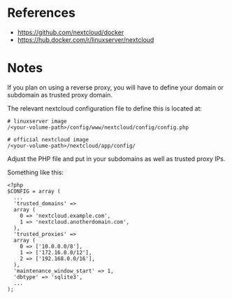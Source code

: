 # References

- https://github.com/nextcloud/docker
- https://hub.docker.com/r/linuxserver/nextcloud

# Notes

If you plan on using a reverse proxy, you will have to define your domain or subdomain as trusted proxy domain.

The relevant nextcloud configuration file to define this is located at:

````
# linuxserver image
/<your-volume-path>/config/www/nextcloud/config/config.php

# official nextcloud image
/<your-volume-path>/nextcloud/app/config/
````

Adjust the PHP file and put in your subdomains as well as trusted proxy IPs. 

Something like this:

````
<?php
$CONFIG = array (
  ...
  'trusted_domains' => 
  array (
    0 => 'nextcloud.example.com',
    1 => 'nextcloud.anotherdomain.com',
  ),
  'trusted_proxies' => 
  array (
    0 => ['10.0.0.0/8'],
    1 => ['172.16.0.0/12'],
    2 => ['192.168.0.0/16'],
  ),
  'maintenance_window_start' => 1,
  'dbtype' => 'sqlite3',
  ...
);
````

